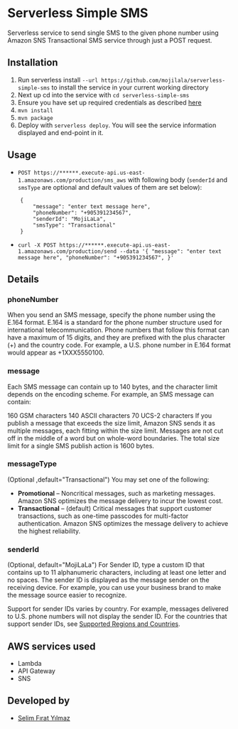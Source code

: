 # Serverless Simple SMS

Serverless service to send single SMS to the given phone number using Amazon SNS Transactional SMS service through just a POST request. 

## Installation

1. Run serverless install `--url https://github.com/mojilala/serverless-simple-sms` to install the service in your current working directory
2. Next up cd into the service with `cd serverless-simple-sms`
3. Ensure you have set up required credentials as described [here](https://github.com/serverless/serverless/blob/master/docs/providers/aws/guide/credentials.md)
4. `mvn install`
5. `mvn package`
6. Deploy with `serverless deploy`. You will see the service information displayed and end-point in it.

## Usage

* `POST https://******.execute-api.us-east-1.amazonaws.com/production/sms_aws` with following body (`senderId` and `smsType` are optional and default values of them are set below):
```
    {
    	"message": "enter text message here",
    	"phoneNumber": "+905391234567",
    	"senderId": "MojiLaLa",
    	"smsType": "Transactional"
    }
```
* `curl -X POST https://******.execute-api.us-east-1.amazonaws.com/production/send --data '{ "message": "enter text message here", "phoneNumber": "+905391234567", }'`

## Details 

### phoneNumber
When you send an SMS message, specify the phone number using the E.164 format. E.164 is a standard for the phone number structure used for international telecommunication. Phone numbers that follow this format can have a maximum of 15 digits, and they are prefixed with the plus character (+) and the country code. For example, a U.S. phone number in E.164 format would appear as +1XXX5550100.

### message
Each SMS message can contain up to 140 bytes, and the character limit depends on the encoding scheme. For example, an SMS message can contain:

160 GSM characters
140 ASCII characters
70 UCS-2 characters
If you publish a message that exceeds the size limit, Amazon SNS sends it as multiple messages, each fitting within the size limit. Messages are not cut off in the middle of a word but on whole-word boundaries. The total size limit for a single SMS publish action is 1600 bytes.

### messageType
(Optional ,default="Transactional") You may set one of the following:
* __Promotional__ – Noncritical messages, such as marketing messages. Amazon SNS optimizes the message delivery to incur the lowest cost.
* __Transactional__ – (default) Critical messages that support customer transactions, such as one-time passcodes for multi-factor authentication. Amazon SNS optimizes the message delivery to achieve the highest reliability.

### senderId
(Optional, default="MojiLaLa") For Sender ID, type a custom ID that contains up to 11 alphanumeric characters, including at least one letter and no spaces. The sender ID is displayed as the message sender on the receiving device. For example, you can use your business brand to make the message source easier to recognize.

Support for sender IDs varies by country. For example, messages delivered to U.S. phone numbers will not display the sender ID. For the countries that support sender IDs, see [Supported Regions and Countries](http://docs.aws.amazon.com/sns/latest/dg/sms_supported-countries.html).


## AWS services used

* Lambda
* API Gateway
* SNS 

## Developed by

* [Selim Fırat Yılmaz](https://github.com/mrsfy)
